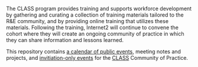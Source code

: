 The CLASS program provides training and supports workforce development by gathering and curating a collection of training materials tailored to the R&E community, and by providing online training that utilizes these materials. Following the training, Internet2 will continue to convene the cohort where they will create an ongoing community of practice in which they can share information and lessons learned.

This repository contains [a calendar of public events](./public-calendar.md), meeting notes and projects, and [invitiation-only events](./community-calendar.md) for the [CLASS](https://internet2.edu/cloud/cloud-learning-and-skills-sessions/) Community of Practice. 
